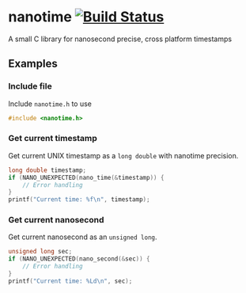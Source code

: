 # nanotime [![Build Status](https://secure.travis-ci.org/lstrojny/nanotime.png)](http://travis-ci.org/lstrojny/nanotime)

A small C library for nanosecond precise, cross platform timestamps

## Examples

### Include file

Include `nanotime.h` to use

```C
#include <nanotime.h>
```

### Get current timestamp

Get current UNIX timestamp as a `long double` with nanotime precision.

```C
long double timestamp;
if (NANO_UNEXPECTED(nano_time(&timestamp)) {
    // Error handling
}
printf("Current time: %f\n", timestamp);
```

### Get current nanosecond

Get current nanosecond as an `unsigned long`.

```C
unsigned long sec;
if (NANO_UNEXPECTED(nano_second(&sec)) {
    // Error handling
}
printf("Current time: %Ld\n", sec);
```
